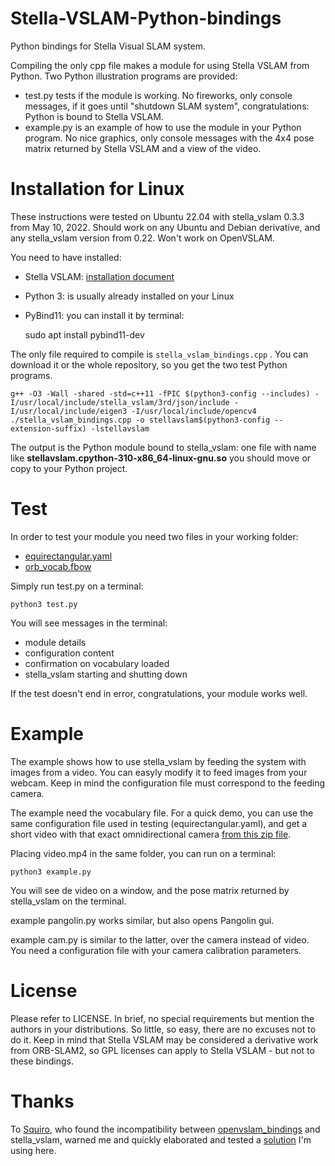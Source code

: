 # Stella-VSLAM-Python-bindings
Python bindings for Stella Visual SLAM system.

Compiling the only cpp file makes a module for using Stella VSLAM from Python.
Two Python illustration programs are provided:

- test.py tests if the module is working.  No fireworks, only console messages, if it goes until "shutdown SLAM system", congratulations: Python is bound to Stella VSLAM.
- example.py is an example of how to use the module in your Python program.  No nice graphics, only console messages with the 4x4 pose matrix returned by Stella VSLAM and a view of the video.


# Installation for Linux
These instructions were tested on Ubuntu 22.04 with stella_vslam 0.3.3 from May 10, 2022.  Should work on any Ubuntu and Debian derivative, and any stella_vslam version from 0.22.  Won't work on OpenVSLAM.

You need to have installed:

- Stella VSLAM: [installation document](https://stella-cv.readthedocs.io/en/latest/installation.html)
- Python 3: is usually already installed on your Linux
- PyBind11: you can install it by terminal:

    sudo apt install pybind11-dev

The only file required to compile is `stella_vslam_bindings.cpp` .  You can download it or the whole repository, so you get the two test Python programs.

    g++ -O3 -Wall -shared -std=c++11 -fPIC $(python3-config --includes) -I/usr/local/include/stella_vslam/3rd/json/include -I/usr/local/include/eigen3 -I/usr/local/include/opencv4 ./stella_vslam_bindings.cpp -o stellavslam$(python3-config --extension-suffix) -lstellavslam

The output is the Python module bound to stella_vslam: one file with name like **stellavslam.cpython-310-x86_64-linux-gnu.so** you should move or copy to your Python project.

# Test
In order to test your module you need two files in your working folder:

- [equirectangular.yaml](https://github.com/stella-cv/stella_vslam/blob/main/example/aist/equirectangular.yaml)
- [orb_vocab.fbow](https://github.com/stella-cv/FBoW_orb_vocab/raw/main/orb_vocab.fbow)

Simply run test.py on a terminal:

    python3 test.py

You will see messages in the terminal:

- module details
- configuration content
- confirmation on vocabulary loaded
- stella_vslam starting and shutting down

If the test doesn't end in error, congratulations, your module works well.

# Example
The example shows how to use stella_vslam by feeding the system with images from a video.  You can easyly modify it to feed images from your webcam.  Keep in mind the configuration file must correspond to the feeding camera.

The example need the vocabulary file.  For a quick demo, you can use the same configuration file used in testing (equirectangular.yaml), and get a short video with that exact omnidirectional camera [from this zip file](https://drive.google.com/uc?export=download&id=1d8kADKWBptEqTF7jEVhKatBEdN7g0ikY).

Placing video.mp4 in the same folder, you can run on a terminal:

    python3 example.py

You will see de video on a window, and the pose matrix returned by stella_vslam on the terminal.

example pangolin.py works similar, but also opens Pangolin gui.

example cam.py is similar to the latter, over the camera instead of video.  You need a configuration file with your camera calibration parameters.

# License
Please refer to LICENSE.
In brief, no special requirements but mention the authors in your distributions.  So little, so easy, there are no excuses not to do it.
Keep in mind that Stella VSLAM may be considered a derivative work from ORB-SLAM2, so GPL licenses can apply to Stella VSLAM - but not to these bindings.

# Thanks

To [Squiro](https://github.com/Squiro), who found the incompatibility between [openvslam_bindings](https://github.com/AlejandroSilvestri/OpenVSLAM-Python-bindings) and stella_vslam, warned me and quickly elaborated and tested a [solution](https://github.com/Squiro/StellaVSLAM-Python-bindings) I'm using here.